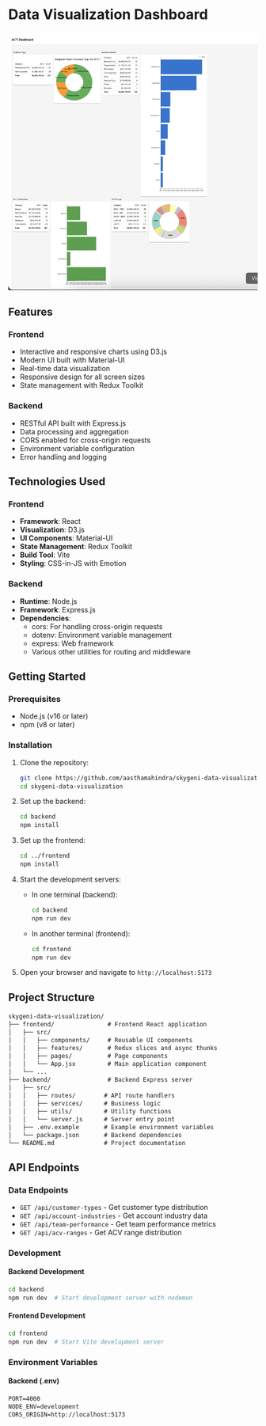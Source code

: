 # Data Visualization Dashboard

![UI Screenshot](https://github.com/aasthamahindra/skygeni-data-visualization/blob/main/image.png)

## Features

### Frontend
- Interactive and responsive charts using D3.js
- Modern UI built with Material-UI
- Real-time data visualization
- Responsive design for all screen sizes
- State management with Redux Toolkit

### Backend
- RESTful API built with Express.js
- Data processing and aggregation
- CORS enabled for cross-origin requests
- Environment variable configuration
- Error handling and logging

## Technologies Used

### Frontend
- **Framework**: React
- **Visualization**: D3.js
- **UI Components**: Material-UI
- **State Management**: Redux Toolkit
- **Build Tool**: Vite
- **Styling**: CSS-in-JS with Emotion

### Backend
- **Runtime**: Node.js
- **Framework**: Express.js
- **Dependencies**:
  - cors: For handling cross-origin requests
  - dotenv: Environment variable management
  - express: Web framework
  - Various other utilities for routing and middleware

## Getting Started

### Prerequisites

- Node.js (v16 or later)
- npm (v8 or later)

### Installation

1. Clone the repository:
   ```bash
   git clone https://github.com/aasthamahindra/skygeni-data-visualization.git
   cd skygeni-data-visualization
   ```

2. Set up the backend:
   ```bash
   cd backend
   npm install
   ```

3. Set up the frontend:
   ```bash
   cd ../frontend
   npm install
   ```

4. Start the development servers:
   - In one terminal (backend):
     ```bash
     cd backend
     npm run dev
     ```
   - In another terminal (frontend):
     ```bash
     cd frontend
     npm run dev
     ```

5. Open your browser and navigate to `http://localhost:5173`

## Project Structure

```
skygeni-data-visualization/
├── frontend/               # Frontend React application
│   ├── src/
│   │   ├── components/     # Reusable UI components
│   │   ├── features/       # Redux slices and async thunks
│   │   ├── pages/          # Page components
│   │   └── App.jsx         # Main application component
│   └── ...
├── backend/                # Backend Express server
│   ├── src/
│   │   ├── routes/        # API route handlers
│   │   ├── services/      # Business logic
│   │   ├── utils/         # Utility functions
│   │   └── server.js      # Server entry point
│   ├── .env.example       # Example environment variables
│   └── package.json       # Backend dependencies
└── README.md              # Project documentation
```

## API Endpoints

### Data Endpoints
- `GET /api/customer-types` - Get customer type distribution
- `GET /api/account-industries` - Get account industry data
- `GET /api/team-performance` - Get team performance metrics
- `GET /api/acv-ranges` - Get ACV range distribution

### Development

#### Backend Development
```bash
cd backend
npm run dev  # Start development server with nodemon
```

#### Frontend Development
```bash
cd frontend
npm run dev  # Start Vite development server
```

### Environment Variables

#### Backend (.env)
```env
PORT=4000
NODE_ENV=development
CORS_ORIGIN=http://localhost:5173
```
